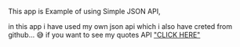 This app is Example of using Simple JSON API, 

in this app i have used my own json api which i also have creted from github... 😅
if you want to see my quotes API ["CLICK HERE"]("https://ankit5125.github.io/Json-API/quotes.json")

